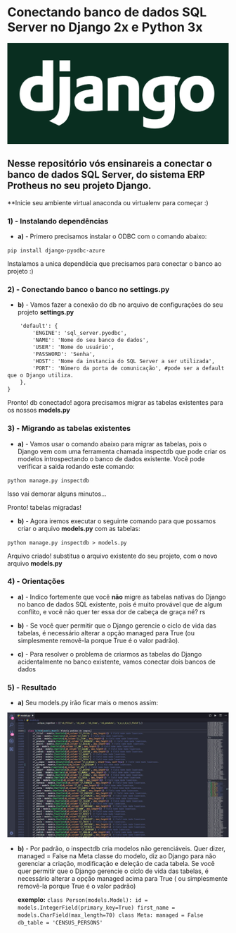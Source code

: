 # Conectando banco de dados SQL Server no Django 2x e Python 3x

![Logo Django](https://github.com/murilokrugner/manipular-banco-de-dados-protheus/blob/master/django-logo.jpg)

## Nesse repositório vós ensinareis a conectar o banco de dados SQL Server, do sistema ERP Protheus no seu projeto Django.

**Inicie seu ambiente virtual anaconda ou virtualenv para começar :)

### 1) - Instalando dependências

- **a)** - Primero precisamos instalar o ODBC com o comando abaixo:

`pip install django-pyodbc-azure`

Instalamos a unica dependêcia que precisamos para conectar o banco ao projeto :)

### 2) - Conectando banco o banco no settings.py

- **b)** - Vamos fazer a conexão do db no arquivo de configurações do seu projeto **settings.py**

```DATABASES = {
    'default': {
        'ENGINE': 'sql_server.pyodbc',
        'NAME': 'Nome do seu banco de dados',
        'USER': 'Nome do usuário',
        'PASSWORD': 'Senha',
        'HOST': 'Nome da instancia do SQL Server a ser utilizada',
        'PORT': 'Número da porta de comunicação', #pode ser a default que o Django utiliza.
    },
}
```
Pronto! db conectado! agora precisamos migrar as tabelas existentes para os nossos **models.py**

### 3) - Migrando as tabelas existentes

- **a)** - Vamos usar o comando abaixo para migrar as tabelas, pois o Django vem com uma ferramenta chamada inspectdb que pode criar os            modelos introspectando o banco de dados existente. Você pode verificar a saida rodando este comando:

`python manage.py inspectdb`

Isso vai demorar alguns minutos...

Pronto! tabelas migradas! 

- **b)** - Agora iremos executar o seguinte comando para que possamos criar o arquivo **models.py** com as tabelas:

`python manage.py inspectdb > models.py`

Arquivo criado! substitua o arquivo existente do seu projeto, com o novo arquivo **models.py**

### 4) - Orientações

- **a)** - Indico fortemente que você **não** migre as tabelas nativas do Django no banco de dados SQL existente, pois é muito 
           provável que de algum conflito, e você não quer ter essa dor de cabeça de graça né? rs
           
- **b)** - Se você quer permitir que o Django gerencie o ciclo de vida das tabelas, é necessário alterar a opção managed para True                  (ou simplesmente removê-la porque True é o valor padrão).

- **c)** - Para resolver o problema de criarmos as tabelas do Django acidentalmente no banco existente, vamos conectar dois bancos
           de dados 
           
### 5) - Resultado

- **a)** Seu models.py irão ficar mais o menos assim:

![models](https://github.com/murilokrugner/manipular-banco-de-dados-protheus/blob/master/sc7010.jpg)

- **b)** - Por padrão, o inspectdb cria modelos não gerenciáveis. Quer dizer, managed = False na Meta classe do modelo, diz ao Django              para não gerenciar a criação, modificação e deleção de cada tabela.
           Se você quer permitir que o Django gerencie o ciclo de vida das tabelas, é necessário alterar a opção managed acima para True            ( ou simplesmente removê-la porque True é o valor padrão)
          
    **exemplo:**
           ```class Person(models.Model):
              id = models.IntegerField(primary_key=True)
              first_name = models.CharField(max_length=70)
              class Meta:
                  managed = False
                  db_table = 'CENSUS_PERSONS'
           ```
               
